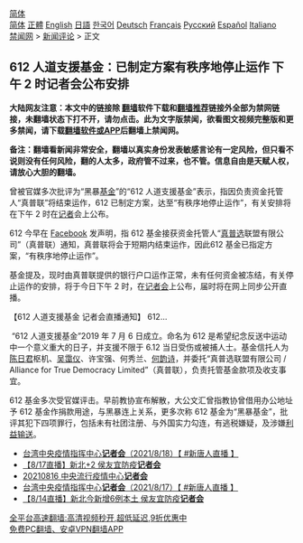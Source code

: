  <!-- 面包屑导航 --> <div class="breadcrumb"><!-- GTranslate: https://gtranslate.io/ -->  <div class="switcher notranslate">  <div class="selected">  <a href="#" onclick="return false;"> 简体</a>  </div>  <div class="option">  <a href="https://www.bannedbook.org" onclick="doGTranslate('zh-CN|zh-CN');jQuery('div.switcher div.selected a').html(jQuery(this).html());return false;" title="简体中文" class="nturl selected"> 简体</a>  <a href="https://www.bannedbook.org/zh-tw/" onclick="doGTranslate('zh-CN|zh-TW');jQuery('div.switcher div.selected a').html(jQuery(this).html());return false;" title="繁體中文" class="nturl"> 正體</a>  <a href="https://www.bannedbook.org/en/" onclick="doGTranslate('zh-CN|en');jQuery('div.switcher div.selected a').html(jQuery(this).html());return false;" title="English" class="nturl"> English</a>  <a href="https://www.bannedbook.org/ja/" onclick="doGTranslate('zh-CN|ja');jQuery('div.switcher div.selected a').html(jQuery(this).html());return false;" title="日本語" class="nturl"> 日語</a>  <a href="https://www.bannedbook.org/ko/" onclick="doGTranslate('zh-CN|ko');jQuery('div.switcher div.selected a').html(jQuery(this).html());return false;" title="한국어" class="nturl"> 한국어</a>  <a href="https://www.bannedbook.org/de/" onclick="doGTranslate('zh-CN|de');jQuery('div.switcher div.selected a').html(jQuery(this).html());return false;" title="Deutsch" class="nturl"> Deutsch</a>  <a href="https://www.bannedbook.org/fr/" onclick="doGTranslate('zh-CN|fr');jQuery('div.switcher div.selected a').html(jQuery(this).html());return false;" title="Français" class="nturl"> Français</a>  <a href="https://www.bannedbook.org/ru/" onclick="doGTranslate('zh-CN|ru');jQuery('div.switcher div.selected a').html(jQuery(this).html());return false;" title="Русский" class="nturl"> Русский</a>  <a href="https://www.bannedbook.org/es/" onclick="doGTranslate('zh-CN|es');jQuery('div.switcher div.selected a').html(jQuery(this).html());return false;" title="Español" class="nturl"> Español</a>  <a href="https://www.bannedbook.org/it/" onclick="doGTranslate('zh-CN|it');jQuery('div.switcher div.selected a').html(jQuery(this).html());return false;" title="Italiano" class="nturl"> Italiano</a>  </div>  </div>      <div class='breadcrumb-sub'><!-- Breadcrumb NavXT 6.3.0 --> <a href="https://www.bannedbook.org/" class="home">禁闻网</a> &gt; <a href="https://www.bannedbook.org/bnews/comments/" class="category">新闻评论</a> &gt; 正文</div></div><h2>612 人道支援基金：已制定方案有秩序地停止运作 下午 2 时记者会公布安排</h2> <p class="notice"><b>大陆网友注意：本文中的链接除 <a href="https://github.com/bannedbook/fanqiang" >翻墙</a>软件下载和<a href="https://github.com/killgcd/justmysocks/blob/master/README.md">翻墙推荐</a>链接外全部为禁网链接，未翻墙状态下打不开，请勿点击。此为文字版禁闻，欲看图文视频完整版和更多禁闻，请下载<a href="https://github.com/bannedbook/fanqiang">翻墙软件或APP</a>后翻墙上禁闻网。</p><p>备注：翻墙看新闻非常安全，翻墙以真实身份发表敏感言论有一定风险，但只看不说则没有任何风险，翻的人太多，政府管不过来，也不管。信息自由是天赋人权，请放心大胆的翻墙。</b></p>  <div class="entry">  <p>曾被官媒多次批评为“黑暴<a href="https://www.bannedbook.org/bnews/tag/%E5%9F%BA%E9%87%91/" class="st_tag internal_tag" rel="tag" title="标签 基金 下的日志">基金</a>”的“612 人道支援基金”表示，指因负责资金托管人“真普联”将结束运作，612 已制定方案，达至“有秩序地停止运作”，有关安排将在下午 2 时在<a href="https://www.bannedbook.org/bnews/tag/%E8%AE%B0%E8%80%85/" class="st_tag internal_tag" rel="tag" title="标签 记者 下的日志">记者</a>会上公布。</p> <p>612 今早在 <a href="https://www.bannedbook.org/bnews/tag/facebook/" class="st_tag internal_tag" rel="tag" title="标签 Facebook 下的日志">Facebook</a> 发声明，指 612 基金接获资金托管人“<a href="https://www.bannedbook.org/bnews/tag/%E7%9C%9F%E6%99%AE%E9%80%89/" class="st_tag internal_tag" rel="tag" title="标签 真普选 下的日志">真普选</a>联盟有限公司”（真普联）通知，真普联将会于短期内结束运作，因此612 基金已指定方案，“有秩序地停止运作”。</p>  <p>基金提及，现时由真普联提供的银行户口运作正常，未有任何资金被冻结，有关停止运作的安排，将于今日下午 2 时，在<a href="https://www.bannedbook.org/bnews/tag/%e8%ae%b0%e8%80%85%e4%bc%9a/" class="st_tag internal_tag" rel="tag" title="标签 记者会 下的日志">记者会</a>上公布，届时将在网上同步公开直播。</p> <p>【612 人道支援基金 记者会直播通知】 612&#8230;</p>  <p> “612 人道支援基金”2019 年 7 月 6 日成立。命名为 612 是希望纪念反送中运动中一个意义重大的日子，并支援不限于 6.12 当日受伤或被捕人士。基金信托人为<a href="https://www.bannedbook.org/bnews/tag/%E9%99%88%E6%97%A5%E5%90%9B/" class="st_tag internal_tag" rel="tag" title="标签 陈日君 下的日志">陈日君</a>枢机、<a href="https://www.bannedbook.org/bnews/tag/%e5%90%b4%e9%9c%ad%e4%bb%aa/" class="st_tag internal_tag" rel="tag" title="标签 吴霭仪 下的日志">吴霭仪</a>、许宝强、何秀兰、<a href="https://www.bannedbook.org/bnews/tag/%e4%bd%95%e9%9f%b5%e8%af%97/" class="st_tag internal_tag" rel="tag" title="标签 何韵诗 下的日志">何韵诗</a>，并委托“真普选联盟有限公司 / Alliance for True Democracy Limited”（真普联），负责托管基金款项及收支事宜。</p> <p>612 基金多次受官媒评击。早前教协宣布解散，大公文汇曾指教协曾借用办公地址予 612 基金作捐款用途，与黑暴连上关系，更多次称 612 基金为“黑暴基金”，批评其犯下四项罪行，包括未有社团注册、与外国实力勾连，有逃税嫌疑，及涉嫌<a href="https://www.bannedbook.org/bnews/tag/%e5%88%a9%e7%9b%8a%e8%be%93%e9%80%81/" class="st_tag internal_tag" rel="tag" title="标签 利益输送 下的日志">利益输送</a>。</p>  <ul class='op-related-articles' title='相关阅读'> <li><a href='https://www.bannedbook.org/bnews/bannedvideo/20210817/1607850.html' target='_blank'>台湾中央疫情指挥中心<b>记者会</b>（2021/8/18）【 #新唐人直播 】</a></li> <li><a href='https://www.bannedbook.org/bnews/taiwannews/20210817/1607841.html' target='_blank'>【8/17直播】新北+2 侯友宜防疫<b>记者会</b></a></li> <li><a href='https://www.bannedbook.org/bnews/taiwannews/20210816/1607272.html' target='_blank'>20210816 中央流行疫情中心<b>记者会</b></a></li> <li><a href='https://www.bannedbook.org/bnews/bannedvideo/20210816/1607271.html' target='_blank'>台湾中央疫情指挥中心<b>记者会</b>（2021/8/17）【 #新唐人直播 】</a></li> <li><a href='https://www.bannedbook.org/bnews/taiwannews/20210816/1607211.html' target='_blank'>【8/14直播】新北今新增6例本土 侯友宜防疫<b>记者会</b></a></li> </ul> <p class="texttj"> <a href="https://github.com/bannedbook/fanqiang/wiki/V2ray%E6%9C%BA%E5%9C%BA" target="_blank">全平台高速翻墙:高清视频秒开,超低延迟,9折优惠中</a><br/> <a href="https://github.com/bannedbook/fanqiang/wiki/%E7%A6%81%E9%97%BB%E7%BD%91%E5%AE%89%E5%8D%93%E7%BF%BB%E5%A2%99%E6%96%B0%E9%97%BBAPP" target="_blank">免费PC翻墙、安卓VPN翻墙APP</a></p><p> </p> <a name='sharetosocial'></a>  <div style="margin-bottom:5px;padding-bottom:5px;clear:both"> <div id="archive-pix-1" class="banner-ads"> <!-- AuctionX Display platform tag START --> <div id="26318x728x90x621x_ADSLOT2" clicktrack="%%CLICK_URL_ESC%%"></div> <!-- AuctionX Display platform tag END --> </div> <div id="archive-pix-2" class="banner-ads"> <!-- AuctionX Display platform tag START --> <div id="26315x300x250x621x_ADSLOT2" clicktrack="%%CLICK_URL_ESC%%"></div> <!-- AuctionX Display platform tag END --> </div> </div>  <div id="archive-pix-1" class="banner-ads"> <!-- AuctionX Display platform tag START --> <div id="26318x728x90x621x_ADSLOT3" clicktrack="%%CLICK_URL_ESC%%"></div> <!-- AuctionX Display platform tag END --> </div> </div><!--END ENTRY--> 